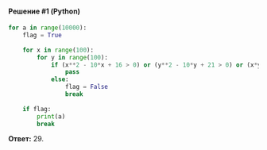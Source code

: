 #### Решение #1 (Python)
```python
for a in range(10000):
	flag = True
	
	for x in range(100):
		for y in range(100):
			if (x**2 - 10*x + 16 > 0) or (y**2 - 10*y + 21 > 0) or (x*y < 2*a):
				pass
			else:
				flag = False
				break
	
	if flag:
		print(a)
		break
```
**Ответ:** 29.

